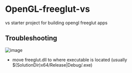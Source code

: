 # OpenGL-freeglut-vs
vs starter project for building opengl freeglut apps

## Troubleshooting
![image](https://github.com/6undae/OpenGL-freeglut-vs/assets/91067593/652ffcb8-f38a-4cfc-b1aa-f65893ba8ef2)


- move freeglut.dll to where executable is located (usually $(SolutionDir)x64/Release|Debug/.exe)

